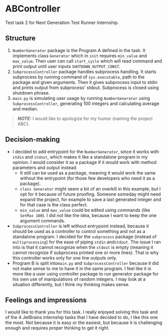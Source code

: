 # ABController

Test task 2 for Next Generation Test Runner Internship.

## Structure

1. `NumberGenerator` package is the Program A defined in the task. It implements class `Generator` which in `init`
   requires `min_value` and `max_value`. Then user can call `start_cycle` which will read command and print output until
   user inputs `SHUTDOWN_OUTPUT_CONST`.
2. `SubprocessController` package handles subprocess handling. It starts subprocess by running command
   of `sys.executable`, path to the package and given arguments. Then it gives subprocess input to stdin and prints
   output from subprocess' stdout. Subprocess is closed using shutdown phrase.
3. `main.py` is simulating user usage by running `NumberGenerator` using `SubprocessController`, generating
   100 integers and calculating average and median.

> **_NOTE:_**  I would like to apologize for my humor (naming the project ABC).

## Decision-making

- I decided to add entrypoint for the `NumberGenerator`, since it works with `stdin` and `stdout`, which makes it like a
  standalone program in my opinion. I would consider it as a package if it would work with method parameters and output
  instead.
    - It still can be used as a package, meaning it would work the same without the entrypoint (for those few developers
      who need it as a package).
    - `class Generator` might seem a bit of an overkill in this example, but I opt for
      it because of future proofing. Someone someday might need expand the project, for example to save a last
      generated integer and for that case is the class perfect.
    - `min_value` and `max_value` could be edited using commands (like `SetMax 100`). I did not like the idea, because I
      want to keep the one argument commands.
- `SubprocessController` is left without entrypoint instead, because it should be used as a controller to control
  something and not as a standalone program. I decided for the `subprocess` package (instead of `multiprocessing`) for
  the ease of piping `stdin` and`stdout`. The issue I ran into is that it cannot recognize when the `stdout` is empty
  (meaning it cannot recognize if subprocess printed one or more lines). That is why this controller works only for one
  line outputs only.
- Program B is split into`main.py` and `SubprocessController` because it did not make sense to me to have it in the same
  program. I feel like it is more like a user using controller package to run generator package for his own use of
  manipulations of random integers. I may look at a situation differently, but I think my thinking makes sense.

## Feelings and impressions

I would like to thank you for this task. I really enjoyed solving this task and of the 4 JetBrains internship tasks that
I have decided to do, I like this one the most. Not because it is easy or the easiest, but because it is challenging
enough and requires proper thinking to get it right.
